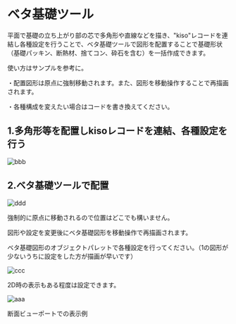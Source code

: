 # ベタ基礎ツール

平面で基礎の立ち上がり部の芯で多角形や直線などを描き、"kiso"レコードを連結し各種設定を行うことで、ベタ基礎ツールで図形を配置することで基礎形状（基礎パッキン、断熱材、捨てコン、砕石を含む）を一括作成できます。

使い方はサンプルを参考に。

・配置図形は原点に強制移動されます。また、図形を移動操作することで再描画されます。

・各種構成を変えたい場合はコードを書き換えてください。

## 1.多角形等を配置しkisoレコードを連結、各種設定を行う
![bbb](https://github.com/onokennote/VectorworksTools/assets/113188583/69833905-bd19-4d7d-88d9-27f86160bc57)

## 2.ベタ基礎ツールで配置
![ddd](https://github.com/onokennote/VectorworksTools/assets/113188583/ee1d7b92-1367-4607-8fa7-842c2ccd84c3)

強制的に原点に移動されるので位置はどこでも構いません。

図形や設定を変更後にベタ基礎図形を移動操作で再描画されます。

ベタ基礎図形のオブジェクトパレットで各種設定を行ってください。（1の図形が少ないうちに設定をした方が描画が早いです）

![ccc](https://github.com/onokennote/VectorworksTools/assets/113188583/064eec35-3d1f-4db4-8182-9e3446f8431b)

2D時の表示もある程度は設定できます。

![aaa](https://github.com/onokennote/VectorworksTools/assets/113188583/8a3e48d1-0a5c-45fe-bb23-51064c9d3a60)

断面ビューポートでの表示例
